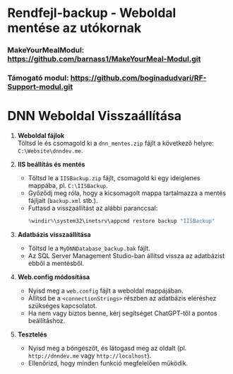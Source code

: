 # Rendfejl-backup - Weboldal mentése az utókornak


### MakeYourMealModul: https://github.com/barnass1/MakeYourMeal-Modul.git
### Támogató modul: https://github.com/boginadudvari/RF-Support-modul.git

# DNN Weboldal Visszaállítása

1. **Weboldal fájlok**  
   Töltsd le és csomagold ki a `dnn_mentes.zip` fájlt a következő helyre:  
   `C:\Website\dnndev.me`.

2. **IIS beállítás és mentés**  
   - Töltsd le a  `IISBackup.zip` fájlt, csomagold ki egy ideiglenes mappába, pl. `C:\IISBackup`.  
   - Győződj meg róla, hogy a kicsomagolt mappa tartalmazza a mentés fájljait (`backup.xml` stb.).  
   - Futtasd a visszaállítást az alábbi paranccsal:  
     ```powershell
     %windir%\system32\inetsrv\appcmd restore backup "IISBackup"
     ```
     
3. **Adatbázis visszaállítása**  
   - Töltsd le a `MyDNNDatabase_backup.bak` fájlt.  
   - Az SQL Server Management Studio-ban állítsd vissza az adatbázist ebből a mentésből.

4. **Web.config módosítása**  
   - Nyisd meg a `web.config` fájlt a weboldal mappájában.  
   - Állítsd be a `<connectionStrings>` részben az adatbázis eléréshez szükséges kapcsolatot.  
   - Ha nem vagy biztos benne, kérj segítséget ChatGPT-től a pontos beállításhoz.

5. **Tesztelés**  
   - Nyisd meg a böngészőt, és látogasd meg az oldalt (pl. `http://dnndev.me` vagy `http://localhost`).  
   - Ellenőrizd, hogy minden funkció megfelelően működik.
